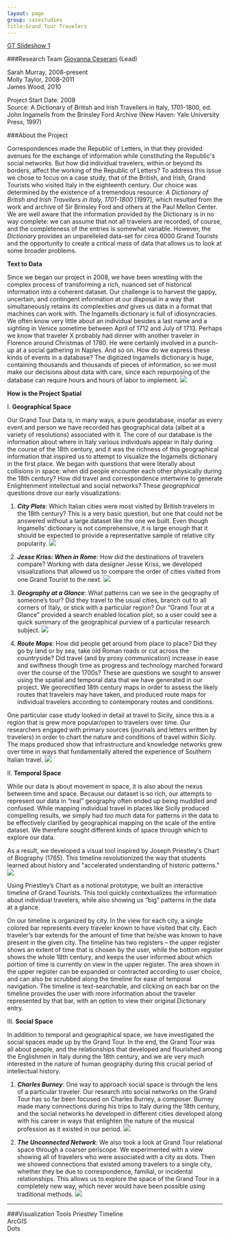 ```yaml
---
layout: page   
group: casestudies    
title:Grand Tour Travelers 
--- 
```


[GT Slideshow 1]

###Research Team
[Giovanna Ceserani](/people/#ceserani) (Lead)
 
Sarah Murray, 2008-present  
Molly Taylor, 2008-2011  
James Wood, 2010  

Project Start Date: 2008  
Source: A Dictionary of British and Irish Travellers in Italy, 1701-1800, ed. John Ingamells from the Brinsley Ford Archive (New Haven: Yale University Press, 1997)

###About the Project


Correspondences made the Republic of Letters, in that they provided avenues for the exchange of information while constituting the Republic's social networks. But how did individual travelers, within or beyond its borders, affect the working of the Republic of Letters? To address this issue we chose to focus on a case study, that of the British, and Irish, Grand Tourists who visited Italy in the eighteenth century. Our choice was determined by the existence of a tremendous resource: *A Dictionary of British and Irish Travellers in Italy, 1701-1800* [1997], which resulted from the work and archive of Sir Brinsley Ford and others at the Paul Mellon Center. We are well aware that the information provided by the Dictionary is in no way complete: we can assume that not all travelers are recorded, of course, and the completeness of the entries is somewhat variable. However, the *Dictionary* provides an unparelleled data-set for circa 6000 Grand Tourists and the opportunity to create a critical mass of data that allows us to look at some broader problems.

**Text to Data**

Since we began our project in 2008, we have been wrestling with the complex process of transforming a rich, nuanced set of historical information into a coherent dataset.  Our  challenge is to harvest the gappy, uncertain, and contingent information at our disposal in a way that simultaneously retains its complexities *and* gives us data in a format that machines can work with.  The Ingamells dictionary is full of idiosyncracies. We often know very little about an individual besides a last name and a sighting in Venice sometime between April of 1712 and July of 1713. Perhaps we know that traveler X probably had dinner with another traveler in Florence around Christmas of 1780.  He were certainly involved in a punch-up at a social gathering in Naples. And so on. How do we express these kinds of events in a database? The digitized Ingamells dictionary is huge, containing thousands and thousands of pieces of information, so we must make our decisions about data with care, since each repurposing of the database can require hours and hours of labor to implement. ![](https://stanford.box.com/shared/static/n0e5e9xg17gv7k78gf5r.jpg)

**How is the Project Spatial**

I. **Geographical Space**

Our Grand Tour Data is, in many ways, a pure geodatabase, insofar as every event and person we have recorded has geographical data (albeit at a variety of resolutions) associated with it.  The core of our database is the information about where in Italy various individuals appear in Italy during the course of the 18th century, and it was the richness of this geographical information that inspired us to attempt to visualize the Ingamells dictionary in the first place. We began with questions that were literally about collisions in space: when did people encounter each other physically during the 18th century? How did travel and correspondence intertwine to generate Enlightenment intellectual and social networks? These *geographical* questions drove our early visualizations:

1. ***City Plots***: Which Italian cities were most visited by British travelers in the 18th century? This is a very basic question, but one that could not be answered without a large dataset like the one we built.  Even though Ingamells’ dictionary is not comprehensive, it is large enough that it should be expected to provide a representative sample of relative city popularity. ![](https://stanford.box.com/shared/static/e9ox0s0fr7fqkrw7uxsh.png)  


2. ***Jesse Kriss: When in Rome***: How did the destinations of travelers compare? Working with data designer Jesse Kriss, we developed visualizations that allowed us to compare the order of cities visited from one Grand Tourist to the next. ![](https://stanford.box.com/shared/static/sqp1cx4z6mk871b4iola.png)  


3. ***Geography at a Glance***: What patterns can we see in the geography of someone’s tour? Did they travel to the usual cities, branch out to all corners of Italy, or stick with a particular region? Our “Grand Tour at a Glance” provided a search enabled location plot, so a user could see a quick summary of the geographical purview of a particular research subject. ![](https://stanford.box.com/shared/static/imttpoqmx3d75jwlxj9f.png)  


4. ***Route Maps***: How did people get around from place to place? Did they go by land or by sea, take old Roman roads or cut across the countryside? Did travel (and by proxy communication) increase in ease and swiftness though time as progress and technology marched forward over the course of the 1700s?  These are questions we sought to answer using the spatial and temporal data that we have generated in our project.  We georectified 18th century maps in order to assess the likely routes that travelers may have taken, and produced route maps for individual travelers according to contemporary routes and conditions.

One particular case study looked in detail at travel to Sicily, since this is a region that is grew more popular/open to travelers over time.  Our researchers engaged with primary sources (journals and letters written by travelers) in order to chart the nature and conditions of travel within Sicily.  The maps produced show that infrastructure and knowledge networks grew over time in ways that fundamentally altered the experience of Southern Italian travel. ![](https://stanford.box.com/shared/static/nwvyb6flnpy60aql3m7k.png)


II. **Temporal Space**

While our data is about movement in space, it is also about the nexus between time and space. Because our dataset is so rich, our attempts to represent our data in “real” geography often ended up being muddled and confused. While mapping individual travel in places like Sicily produced compelling results, we simply had *too much* data for patterns in the data to be effectively clarified by geographical mapping on the scale of the entire dataset.  We therefore sought different kinds of space through which to explore our data.

As a result, we developed a visual tool inspired by Joseph Priestley's Chart of Biography (1765). This timeline revolutionized the way that students learned about history and "accelerated understanding of historic patterns." ![](https://stanford.box.com/shared/static/o7kmosl09syb8jvztbiq.png) 

Using Priestley’s Chart as a notional prototype, we built an interactive timeline of Grand Tourists. This tool quickly contextualizes the information about individual travelers, while also showing us “big” patterns in the data at a glance.

On our timeline is organized by city. In the view for each city, a single colored bar represents every traveler known to have visited that city. Each traveler’s bar extends for the amount of time that he/she was known to have present in the given city. The timeline has two registers – the upper register shows an extent of time that is chosen by the user, while the bottom register shows the whole 18th century, and keeps the user informed about which portion of time is currently on view in the upper register.  The area shown in the upper register can be expanded or contracted according to user choice, and can also be scrubbed along the timeline for ease of temporal navigation. The timeline is text-searchable, and clicking on each bar on the timeline provides the user with more information about the traveler represented by that bar, with an option to view their original Dictionary entry.


III. **Social Space**

In addition to temporal and geographical space, we have investigated the social spaces made up by the Grand Tour.  In the end, the Grand Tour was all about people, and the relationships that developed and flourished among the Englishmen in Italy during the 18th century, and we are very much interested in the nature of human geography during this crucial period of intellectual history.

1. ***Charles Burney***: One way to approach social space is through the lens of a particular traveler.  Our research into social networks on the Grand Tour has so far been focused on Charles Burney, a composer.  Burney made many connections during his trips to Italy during the 18th century, and the social networks he developed in different cities developed along with his career in ways that enlighten the nature of the musical profession as it existed in our period. ![](https://stanford.box.com/shared/static/97h9twz28y00d9task3z.png)  


2. ***The Unconnected Network***: We also took a look at Grand Tour relational space through a coarser periscope.  We experimented with a view showing all of travelers who were associated with a city as dots. Then we showed connections that existed among travelers to a single city, whether they be due to correspondence, familial, or incidental relationships.  This allows us to explore the space of the Grand Tour in a completely new way, which never would have been possible using traditional methods. ![](https://stanford.box.com/shared/static/qhttmu9cxfentxe5fpal.png)  

<hr>

###Visualization Tools
Priestley Timeline  
ArcGIS  
Dots 
 



[gt slideshow 1]: https://stanford.box.com/gtss1
[gt 1]: https://stanford.box.com/shared/static/n0e5e9xg17gv7k78gf5r.jpg
[gt 2]: https://stanford.box.com/shared/static/e9ox0s0fr7fqkrw7uxsh.png
[gt 3]: https://stanford.box.com/shared/static/sqp1cx4z6mk871b4iola.png
[gt 4]: https://stanford.box.com/shared/static/imttpoqmx3d75jwlxj9f.png
[gt 5]: https://stanford.box.com/shared/static/nwvyb6flnpy60aql3m7k.png
[gt 6]: https://stanford.box.com/shared/static/o7kmosl09syb8jvztbiq.png
[gt 7]: https://stanford.box.com/shared/static/97h9twz28y00d9task3z.png
[gt 8]: https://stanford.box.com/shared/static/qhttmu9cxfentxe5fpal.png


